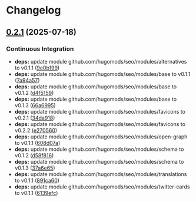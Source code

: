 # Changelog

## [0.2.1](https://github.com/hbstack/meta/compare/seo/v0.2.0...seo/v0.2.1) (2025-07-18)


### Continuous Integration

* **deps:** update module github.com/hugomods/seo/modules/alternatives to v0.1.1 ([9e0b199](https://github.com/hbstack/meta/commit/9e0b1993d7453ce9f2fc8fba6f36d4faeb2804c9))
* **deps:** update module github.com/hugomods/seo/modules/base to v0.1.1 ([7a94a57](https://github.com/hbstack/meta/commit/7a94a57e3cfdeb5e4ec86181a420fd4875ce7a51))
* **deps:** update module github.com/hugomods/seo/modules/base to v0.1.2 ([d4f5159](https://github.com/hbstack/meta/commit/d4f51593d40d8aac3d26412448246f5aa5a36e76))
* **deps:** update module github.com/hugomods/seo/modules/base to v0.1.3 ([66a6995](https://github.com/hbstack/meta/commit/66a6995f129f9065b8a15eb97135681f1af604c6))
* **deps:** update module github.com/hugomods/seo/modules/favicons to v0.2.1 ([34da918](https://github.com/hbstack/meta/commit/34da91878110586ea0feeef09cc55c4b3182fc4b))
* **deps:** update module github.com/hugomods/seo/modules/favicons to v0.2.2 ([e270560](https://github.com/hbstack/meta/commit/e270560138b2635308727321ffb44677dec3ecc3))
* **deps:** update module github.com/hugomods/seo/modules/open-graph to v0.1.1 ([608d07a](https://github.com/hbstack/meta/commit/608d07abf9eaa898d74bce27a65eb81098f49511))
* **deps:** update module github.com/hugomods/seo/modules/schema to v0.1.2 ([d58f816](https://github.com/hbstack/meta/commit/d58f816f74a8234849a0c9c7ef9382df242924ae))
* **deps:** update module github.com/hugomods/seo/modules/schema to v0.1.3 ([37a6e65](https://github.com/hbstack/meta/commit/37a6e652cf4e7c8990583d80b1631eebcaf54a73))
* **deps:** update module github.com/hugomods/seo/modules/translations to v0.1.1 ([891ca60](https://github.com/hbstack/meta/commit/891ca60414608c0bda50936022e83395faccb25c))
* **deps:** update module github.com/hugomods/seo/modules/twitter-cards to v0.1.1 ([6139efc](https://github.com/hbstack/meta/commit/6139efcde36015b7b92887fe1acd9c25c8150c15))
